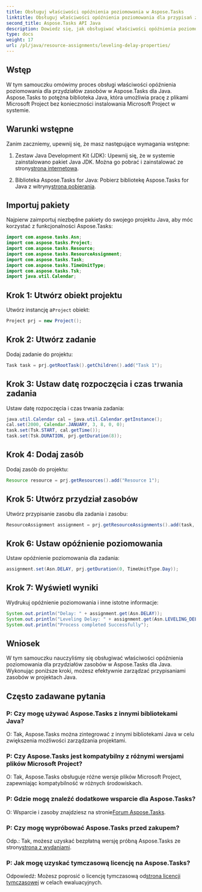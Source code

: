 ```yaml
---
title: Obsługuj właściwości opóźnienia poziomowania w Aspose.Tasks
linktitle: Obsługuj właściwości opóźnienia poziomowania dla przypisań zasobów w Aspose.Tasks
second_title: Aspose.Tasks API Java
description: Dowiedz się, jak obsługiwać właściwości opóźnienia poziomowania dla przydziałów zasobów w Aspose.Tasks dla Java, korzystając z tego wszechstronnego samouczka.
type: docs
weight: 17
url: /pl/java/resource-assignments/leveling-delay-properties/
---
```

## Wstęp
W tym samouczku omówimy proces obsługi właściwości opóźnienia poziomowania dla przydziałów zasobów w Aspose.Tasks dla Java. Aspose.Tasks to potężna biblioteka Java, która umożliwia pracę z plikami Microsoft Project bez konieczności instalowania Microsoft Project w systemie.
## Warunki wstępne
Zanim zaczniemy, upewnij się, że masz następujące wymagania wstępne:
1.  Zestaw Java Development Kit (JDK): Upewnij się, że w systemie zainstalowano pakiet Java JDK. Można go pobrać i zainstalować ze strony[strona internetowa](https://www.oracle.com/java/technologies/javase-jdk15-downloads.html).
   
2.  Biblioteka Aspose.Tasks for Java: Pobierz bibliotekę Aspose.Tasks for Java z witryny[strona pobierania](https://releases.aspose.com/tasks/java/).

## Importuj pakiety
Najpierw zaimportuj niezbędne pakiety do swojego projektu Java, aby móc korzystać z funkcjonalności Aspose.Tasks:
```java
import com.aspose.tasks.Asn;
import com.aspose.tasks.Project;
import com.aspose.tasks.Resource;
import com.aspose.tasks.ResourceAssignment;
import com.aspose.tasks.Task;
import com.aspose.tasks.TimeUnitType;
import com.aspose.tasks.Tsk;
import java.util.Calendar;
```

## Krok 1: Utwórz obiekt projektu
 Utwórz instancję a`Project` obiekt:
```java
Project prj = new Project();
```
## Krok 2: Utwórz zadanie
Dodaj zadanie do projektu:
```java
Task task = prj.getRootTask().getChildren().add("Task 1");
```
## Krok 3: Ustaw datę rozpoczęcia i czas trwania zadania
Ustaw datę rozpoczęcia i czas trwania zadania:
```java
java.util.Calendar cal = java.util.Calendar.getInstance();
cal.set(2000, Calendar.JANUARY, 3, 8, 0, 0);
task.set(Tsk.START, cal.getTime());
task.set(Tsk.DURATION, prj.getDuration(8));
```
## Krok 4: Dodaj zasób
Dodaj zasób do projektu:
```java
Resource resource = prj.getResources().add("Resource 1");
```
## Krok 5: Utwórz przydział zasobów
Utwórz przypisanie zasobu dla zadania i zasobu:
```java
ResourceAssignment assignment = prj.getResourceAssignments().add(task, resource);
```
## Krok 6: Ustaw opóźnienie poziomowania
Ustaw opóźnienie poziomowania dla zadania:
```java
assignment.set(Asn.DELAY, prj.getDuration(0, TimeUnitType.Day));
```
## Krok 7: Wyświetl wyniki
Wydrukuj opóźnienie poziomowania i inne istotne informacje:
```java
System.out.println("Delay: " + assignment.get(Asn.DELAY));
System.out.println("Leveling Delay: " + assignment.get(Asn.LEVELING_DELAY));
System.out.println("Process completed Successfully");
```

## Wniosek
W tym samouczku nauczyliśmy się obsługiwać właściwości opóźnienia poziomowania dla przydziałów zasobów w Aspose.Tasks dla Java. Wykonując poniższe kroki, możesz efektywnie zarządzać przypisaniami zasobów w projektach Java.
## Często zadawane pytania
### P: Czy mogę używać Aspose.Tasks z innymi bibliotekami Java?

O: Tak, Aspose.Tasks można zintegrować z innymi bibliotekami Java w celu zwiększenia możliwości zarządzania projektami.

### P: Czy Aspose.Tasks jest kompatybilny z różnymi wersjami plików Microsoft Project?

O: Tak, Aspose.Tasks obsługuje różne wersje plików Microsoft Project, zapewniając kompatybilność w różnych środowiskach.

### P: Gdzie mogę znaleźć dodatkowe wsparcie dla Aspose.Tasks?

 O: Wsparcie i zasoby znajdziesz na stronie[Forum Aspose.Tasks](https://forum.aspose.com/c/tasks/15).

### P: Czy mogę wypróbować Aspose.Tasks przed zakupem?

 Odp.: Tak, możesz uzyskać bezpłatną wersję próbną Aspose.Tasks ze strony[strona z wydaniami](https://releases.aspose.com/).

### P: Jak mogę uzyskać tymczasową licencję na Aspose.Tasks?

 Odpowiedź: Możesz poprosić o licencję tymczasową od[strona licencji tymczasowej](https://purchase.aspose.com/temporary-license/) w celach ewaluacyjnych.